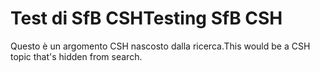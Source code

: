 # <a name="testing-sfb-csh"></a><span data-ttu-id="6e7c9-101">Test di SfB CSH</span><span class="sxs-lookup"><span data-stu-id="6e7c9-101">Testing SfB CSH</span></span>

<span data-ttu-id="6e7c9-102">Questo è un argomento CSH nascosto dalla ricerca.</span><span class="sxs-lookup"><span data-stu-id="6e7c9-102">This would be a CSH topic that's hidden from search.</span></span>


